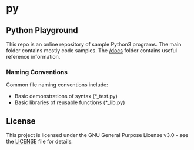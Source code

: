 # py

## Python Playground
This repo is an online repository of sample Python3 programs. The main folder contains mostly code samples. The [/docs](https://github.com/dmr-git/py/tree/main/docs) folder contains useful reference information.

### Naming Conventions
Common file naming conventions include:
- Basic demonstrations of syntax (*_test.py)
- Basic libraries of reusable functions (*_lib.py)

## License

This project is licensed under the GNU General Purpose License v3.0 - see the [LICENSE](https://github.com/dmr-git/py/blob/main/LICENSE) file for details.



